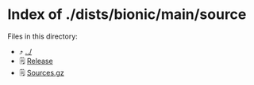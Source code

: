 
# Index of ./dists/bionic/main/source
Files in this directory:
- :arrow_heading_up: [../](../)
- :spiral_notepad: [Release](Release)
- :spiral_notepad: [Sources.gz](Sources.gz)
